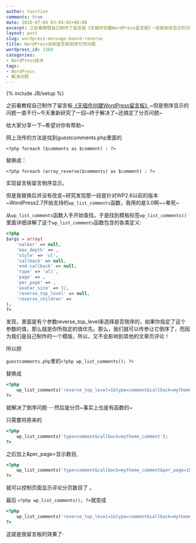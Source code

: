 ```yaml
---
author: Yourtion
comments: true
date: 2010-07-04 03:04:02+00:00
excerpt: 之前看教程自己制作了留言板《无插件创建WordPress留言板》~但是倒序显示的问题一直不行~今天重新研究了一回~终于解决了~给大家分享一下~希望对你有帮助~
layout: post
slug: wordpress-message-board-reverse
title: WordPress自制留言板倒序分页问题
wordpress_id: 1269
categories:
- WordPress技术
tags:
- WordPress
- 解决问题
---
```

{% include JB/setup %}

之前看教程自己制作了留言板[《无插件创建WordPress留言板》](/create-wordpress-gestbook-no-plugin.html)~但是倒序显示的问题一直不行~今天重新研究了一回~终于解决了~还搞定了分页问题~

给大家分享一下~希望对你有帮助~

网上流传的方法是找到guestcomments.php里面的

```<?php foreach ($comments as $comment) : ?>```

替换成：

```<?php foreach (array_reverse($comments) as $comment) : ?>```

实现留言板留言倒序显示。

但是我替换后并没有改变~研究发现那一段是针对WP2.6以前的版本~WordPress2.7开始支持的```wp_list_comments```函数，我用的是3.0啊~~晕死~

从```wp_list_comments```函数入手开始查找，于是找到模板标签```wp_list_comments()``` 里面详细讲解了这个```wp_list_comments```函数包含的各类定义:

```php
<?php 
$args = array(
	'walker' => null,
	'max_depth' => ,
	'style' => 'ul',
	'callback' => null,
	'end-callback' => null,
	'type' => 'all',
	'page' => ,
	'per_page' => ,
	'avatar_size' => 32,
	'reverse_top_level' => null,
	'reverse_children' => 
); 
?>
```

发现，里面是有个参数reverse_top_level来选择是否倒序的，如果你指定了这个参数的值，那么就是你所指定的值优先。那么，我们就可以传参让它倒序了，而因为我们是自己制作的一个模版，所以，又不会影响到其他的文章页评论！

所以把


```guestcomments.php```里的```<?php wp_list_comments(); ?>```

替换成

```php
<?php
	wp_list_comments('reverse_top_level=1&type=comment&callback=mytheme_comment'); 
?>
```


就解决了倒序问题·····然后是分页~事实上也是有函数的~

只需要将原来的

```php
<?php 
	wp_list_comments('type=comment&callback=mytheme_comment'); 
?>
```

之后加上&per_page=显示数目,

```php
<?php 
	wp_list_comments('type=comment&callback=mytheme_comment&per_page=10'); 
?>
```

就可以控制页面显示评论分页数目了 。

最后 ```<?php wp_list_comments(); ?>```就变成


```php
<?php 
	wp_list_comments('reverse_top_level=1&type=comment&callback=mytheme_comment&per_page=10'); 
?>
```

这就是我留言板的效果了·
